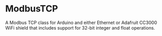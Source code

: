 ModbusTCP
=========

A Modbus TCP class for Arduino and either Ethernet or Adafruit CC3000 WiFi shield that includes support for 32-bit integer and float operations.
